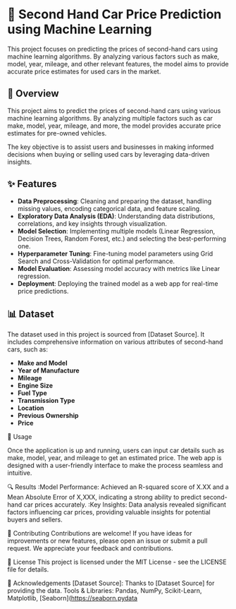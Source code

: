 # 🚗 Second Hand Car Price Prediction using Machine Learning
This project focuses on predicting the prices of second-hand cars using machine learning algorithms. By analyzing various factors such as make, model, year, mileage, and other relevant features, the model aims to provide accurate price estimates for used cars in the market.

## 📌 Overview

This project aims to predict the prices of second-hand cars using various machine learning algorithms. By analyzing multiple factors such as car make, model, year, mileage, and more, the model provides accurate price estimates for pre-owned vehicles.

The key objective is to assist users and businesses in making informed decisions when buying or selling used cars by leveraging data-driven insights.

## ✨ Features

- **Data Preprocessing**: Cleaning and preparing the dataset, handling missing values, encoding categorical data, and feature scaling.
- **Exploratory Data Analysis (EDA)**: Understanding data distributions, correlations, and key insights through visualization.
- **Model Selection**: Implementing multiple models (Linear Regression, Decision Trees, Random Forest, etc.) and selecting the best-performing one.
- **Hyperparameter Tuning**: Fine-tuning model parameters using Grid Search and Cross-Validation for optimal performance.
- **Model Evaluation**: Assessing model accuracy with metrics like Linear regression.
- **Deployment**: Deploying the trained model as a web app for real-time price predictions.

## 📊 Dataset

The dataset used in this project is sourced from [Dataset Source]. It includes comprehensive information on various attributes of second-hand cars, such as:

- **Make and Model**
- **Year of Manufacture**
- **Mileage**
- **Engine Size**
- **Fuel Type**
- **Transmission Type**
- **Location**
- **Previous Ownership**
- **Price**

🚀 Usage

Once the application is up and running, users can input car details such as make, model, year, and mileage to get an estimated price. The web app is designed with a user-friendly interface to make the process seamless and intuitive.

🔍 Results
:Model Performance: Achieved an R-squared score of X.XX and a Mean Absolute Error of X,XXX, indicating a strong ability to predict second-hand car prices accurately.
:Key Insights: Data analysis revealed significant factors influencing car prices, providing valuable insights for potential buyers and sellers.

🤝 Contributing
Contributions are welcome! If you have ideas for improvements or new features, please open an issue or submit a pull request. We appreciate your feedback and contributions.

📜 License
This project is licensed under the MIT License - see the LICENSE file for details.

🙌 Acknowledgements
[Dataset Source]: Thanks to [Dataset Source] for providing the data.
Tools & Libraries: Pandas, NumPy, Scikit-Learn, Matplotlib, [Seaborn](https://seaborn.pydata
